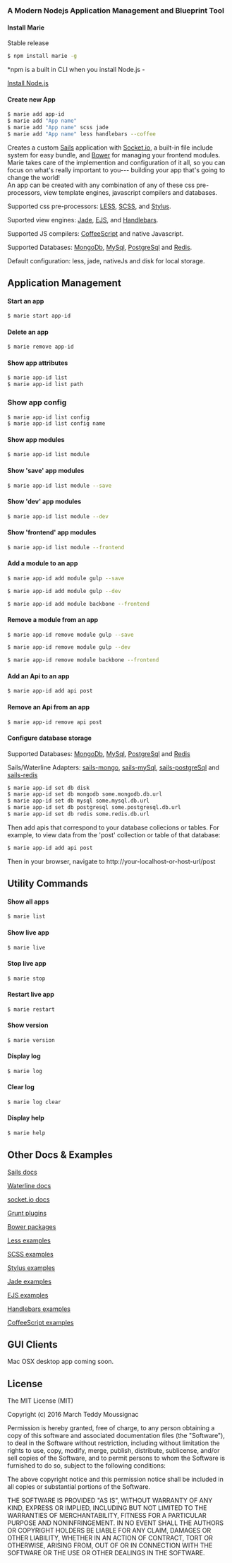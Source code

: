 ### A Modern Nodejs Application Management and Blueprint Tool

#### Install Marie
Stable release

```bash
$ npm install marie -g
```

*npm is a built in CLI when you install Node.js - 

[Install Node.js](https://nodejs.org)


#### Create new App

```bash
$ marie add app-id
$ marie add "App name"
$ marie add "App name" scss jade
$ marie add "App name" less handlebars --coffee
```

Creates a custom [Sails](http://sailsjs.org) application with [Socket.io](http://socket.io), a built-in file include system for easy bundle, and [Bower](http://bower.io) for managing your frontend modules. Marie takes care of the implemention and configuration of it all, so you can focus on what's really important to you--- building your app that's going to change the world!  
An app can be created with any combination of any of these css pre-processors, view template engines, javascript compilers and databases. 

Supported css pre-processors: [LESS](http://lesscss.org), [SCSS](http://sass-lang.com/documentation/file.SCSS_FOR_SASS_USERS.html), and [Stylus](http://stylus-lang.com). 

Suported view engines: [Jade](http://jade-lang.com), [EJS](http://www.embeddedjs.com), and [Handlebars](http://handlebarsjs.com). 

Supported JS compilers: [CoffeeScript](http://coffeescript.org) and native Javascript. 

Supported Databases: [MongoDb](https://www.mongodb.org), [MySql](https://www.mysql.com), [PostgreSql](http://www.postgresql.org) and [Redis](http://redis.io). 

Default configuration: less, jade, nativeJs and disk for local storage.
## Application Management

#### Start an app

```bash
$ marie start app-id
```


#### Delete an app

```bash
$ marie remove app-id
```


#### Show app attributes

```bash
$ marie app-id list
$ marie app-id list path
```

### Show app config
```bash
$ marie app-id list config
$ marie app-id list config name
```


#### Show app modules

```bash
$ marie app-id list module
```


#### Show 'save' app modules

```bash
$ marie app-id list module --save
```


#### Show 'dev' app modules

```bash
$ marie app-id list module --dev
```


#### Show 'frontend' app modules

```bash
$ marie app-id list module --frontend
```


#### Add a module to an app

```bash
$ marie app-id add module gulp --save
```

```bash
$ marie app-id add module gulp --dev
```

```bash
$ marie app-id add module backbone --frontend
```


#### Remove a module from an app

```bash
$ marie app-id remove module gulp --save
```

```bash
$ marie app-id remove module gulp --dev
```

```bash
$ marie app-id remove module backbone --frontend
```


#### Add an Api to an app

```bash
$ marie app-id add api post
```


#### Remove an Api from an app

```bash
$ marie app-id remove api post
```



#### Configure database storage

Supported Databases: [MongoDb](https://www.mongodb.org), [MySql](https://www.mysql.com), [PostgreSql](http://www.postgresql.org) and [Redis](http://redis.io)

Sails/Waterline Adapters: [sails-mongo](https://github.com/balderdashy/sails-mongo), [sails-mySql](https://github.com/balderdashy/sails-mysql), [sails-postgreSql](https://github.com/balderdashy/sails-postgresql) and [sails-redis](https://github.com/balderdashy/sails-redis)

```bash
$ marie app-id set db disk
$ marie app-id set db mongodb some.mongodb.db.url
$ marie app-id set db mysql some.mysql.db.url
$ marie app-id set db postgresql some.postgresql.db.url
$ marie app-id set db redis some.redis.db.url
```
Then add apis that correspond to your database collecions or tables. For example, to view data from the 'post' collection or table of that database:

```bash
$ marie app-id add api post
```
Then in your browser, navigate to http://your-localhost-or-host-url/post


## Utility Commands

#### Show all apps

```bash
$ marie list
```


#### Show live app

```bash
$ marie live
```


#### Stop live app

```bash
$ marie stop
```


#### Restart live app

```bash
$ marie restart
```


#### Show version

```bash
$ marie version
```


#### Display log

```bash
$ marie log
```


#### Clear log

```bash
$ marie log clear
```


#### Display help

```bash
$ marie help
```


## Other Docs & Examples 

[Sails docs](http://sailsjs.org/documentation/concepts/)

[Waterline docs](https://github.com/balderdashy/waterline-docs)

[socket.io docs](http://socket.io/docs/)

[Grunt plugins](http://gruntjs.com/plugins/contrib)

[Bower packages](http://bower.io/search/)

[Less examples](http://lesscss.org/features/)

[SCSS examples](http://sass-lang.com/documentation/file.SCSS_FOR_SASS_USERS.html)

[Stylus examples](http://stylus-lang.com)

[Jade examples](http://jade-lang.com/reference/attributes/)

[EJS examples](http://www.embeddedjs.com)

[Handlebars examples](http://handlebarsjs.com)

[CoffeeScript examples](http://coffeescript.org)


## GUI Clients
Mac OSX desktop app coming soon.


## License
The MIT License (MIT)

Copyright (c) 2016 March Teddy Moussignac

Permission is hereby granted, free of charge, to any person obtaining a copy
of this software and associated documentation files (the "Software"), to deal
in the Software without restriction, including without limitation the rights
to use, copy, modify, merge, publish, distribute, sublicense, and/or sell
copies of the Software, and to permit persons to whom the Software is
furnished to do so, subject to the following conditions:

The above copyright notice and this permission notice shall be included in
all copies or substantial portions of the Software.

THE SOFTWARE IS PROVIDED "AS IS", WITHOUT WARRANTY OF ANY KIND, EXPRESS OR
IMPLIED, INCLUDING BUT NOT LIMITED TO THE WARRANTIES OF MERCHANTABILITY,
FITNESS FOR A PARTICULAR PURPOSE AND NONINFRINGEMENT. IN NO EVENT SHALL THE
AUTHORS OR COPYRIGHT HOLDERS BE LIABLE FOR ANY CLAIM, DAMAGES OR OTHER
LIABILITY, WHETHER IN AN ACTION OF CONTRACT, TORT OR OTHERWISE, ARISING FROM,
OUT OF OR IN CONNECTION WITH THE SOFTWARE OR THE USE OR OTHER DEALINGS IN
THE SOFTWARE.



